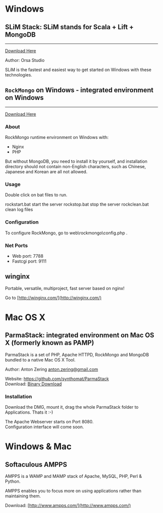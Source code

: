 

# Windows #

## SLiM Stack: SLiM stands for Scala + Lift + MongoDB ##

---


[Download Here](http://www.getslimstack.net/)

Author: Orsa Studio

SLiM is the fastest and easiest way to get started on Windows with these technologies.


## `RockMongo` on Windows - integrated environment on Windows ##

---


[Download Here](http://code.google.com/p/rock-php/downloads/list)

### About ###
RockMongo runtime environment on Windows with:
  * Nginx
  * PHP

But without MongoDB, you need to install it by yourself, and installation directory should not contain non-English characters, such as Chinese, Japanese and Korean are all not allowed.


### Usage ###
Double click on bat files to run.

rockstart.bat          start the server
rockstop.bat           stop the server
rockclean.bat          clean log files


### Configuration ###
To configure RockMongo, go to web\rockmongo\config.php .


### Net Ports ###
  * Web port:     7788
  * Fastcgi port: 9111

## winginx ##

Portable, versatile, multiproject, fast server based on nginx!

Go to [http://winginx.com/](http://winginx.com/)

# Mac OS X #

## ParmaStack: integrated environment on Mac OS X (formerly known as PAMP) ##
ParmaStack is a set of PHP, Apache HTTPD, RockMongo and MongoDB bundled to a native Mac OS X Tool.

Author: Anton Zering <anton.zering@gmail.com>

Website: https://github.com/synthomat/ParmaStack<br />
Download: [Binary Download](https://github.com/synthomat/ParmaStack/downloads)

### Installation ###
Download the DMG, mount it, drag the whole ParmaStack folder to Applications. Thats it :-)
<p>The Apache Webserver starts on Port 8080.<br />
Configuration interface will come soon.</p>

# Windows & Mac #

## Softaculous AMPPS ##
AMPPS is a WAMP and MAMP stack of Apache, MySQL, PHP, Perl & Python.

AMPPS enables you to focus more on using applications rather than maintaining them.

Download: [http://www.ampps.com/](http://www.ampps.com/)